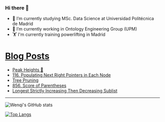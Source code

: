 ### Hi there 👋

- 🌱 I’m currently studying MSc. Data Science at Universidad Politécnica de Madrid
- 🔭 I’m currently working in Ontology Engineering Group (UPM) 
- 🏋️ I'm currently training powerlifting in Madrid

# [Blog Posts](https://www.dev.to/jiangwenqi)
<!-- BLOG-POST-LIST:START -->
- [Peak Heights 🦖](https://dev.to/jiangwenqi/peak-heights-2j13)
- [116. Populating Next Right Pointers in Each Node](https://dev.to/jiangwenqi/116-populating-next-right-pointers-in-each-node-214n)
- [Tree Pruning](https://dev.to/jiangwenqi/tree-pruning-3525)
- [856. Score of Parentheses](https://dev.to/jiangwenqi/856-score-of-parentheses-pke)
- [Longest Strictly Increasing Then Decreasing Sublist](https://dev.to/jiangwenqi/longest-strictly-increasing-then-decreasing-sublist-3c73)
<!-- BLOG-POST-LIST:END -->


---

![Wenqi's GitHub stats](https://github-readme-stats.vercel.app/api?username=jiangwenqi&show_icons=true&count_private=true)

[![Top Langs](https://github-readme-stats.vercel.app/api/top-langs/?username=jiangwenqi&layout=compact)](https://github.com/jiangwenqi/github-readme-stats)
